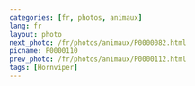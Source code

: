 ```yaml
---
categories: [fr, photos, animaux]
lang: fr
layout: photo
next_photo: /fr/photos/animaux/P0000082.html
picname: P0000110
prev_photo: /fr/photos/animaux/P0000112.html
tags: [Hornviper]
---
```

